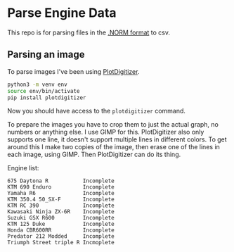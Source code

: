 # Parse Engine Data


This repo is for parsing files in the [.NORM format](https://xkcd.com/2116/) to
csv.


## Parsing an image

To parse images I've been using
[PlotDigitizer](https://github.com/dilawar/PlotDigitizer/).

``` sh
python3 -m venv env
source env/bin/activate
pip install plotdigitizer
```

Now you should have access to the `plotdigitizer` command.

To prepare the images you have to crop them to just the actual graph, no numbers
or anything else. I use GIMP for this. PlotDigitizer also only supports one
line, it doesn't support multiple lines in different colors. To get around this
I make two copies of the image, then erase one of the lines in each image, using
GIMP. Then PlotDigitizer can do its thing.


Engine list:
```
675 Daytona R           Incomplete
KTM 690 Enduro          Incomplete
Yamaha R6               Incomplete
KTM 350.4 50_SX-F       Incomplete
KTM RC 390              Incomplete
Kawasaki Ninja ZX-6R    Incomplete
Suzuki GSX R600         Incomplete
KTM 125 Duke            Incomplete
Honda CBR600RR          Incomplete
Predator 212 Modded     Incomplete
Triumph Street triple R Incmoplete
```
